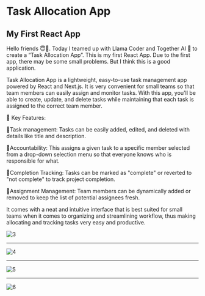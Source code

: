 # Task Allocation App
## My First React App

Hello friends 😇👋. Today I teamed up with Llama Coder and Together AI 🚀 to create a “Task Allocation App”. This is my first React App. Due to the first app, there may be some small problems. But I think this is a good application.

Task Allocation App is a lightweight, easy-to-use task management app powered by React and Next.js. It is very convenient for small teams so that team members can easily assign and monitor tasks. With this app, you'll be able to create, update, and delete tasks while maintaining that each task is assigned to the correct team member.

🧐 Key Features:

🔹Task management:
Tasks can be easily added, edited, and deleted with details like title and description.

🔹Accountability:
This assigns a given task to a specific member selected from a drop-down selection menu so that everyone knows who is responsible for what.

🔹Completion Tracking:
Tasks can be marked as "complete" or reverted to "not complete" to track project completion.

🔹Assignment Management:
Team members can be dynamically added or removed to keep the list of potential assignees fresh.

It comes with a neat and intuitive interface that is best suited for small teams when it comes to organizing and streamlining workflow, thus making allocating and tracking tasks very easy and productive.

![3](https://github.com/user-attachments/assets/351a436e-a8c6-4cf7-b90c-89d76d6e0c9d)

---
![4](https://github.com/user-attachments/assets/12ec7331-4e95-45ef-948f-9056dac09622)

---
![5](https://github.com/user-attachments/assets/e88e4633-d885-444b-ae86-9f262cada0c0)

---
![6](https://github.com/user-attachments/assets/88db583a-cd59-47ec-a189-cd87d6aa418d)
